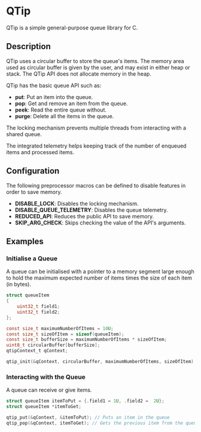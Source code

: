 # QTip

QTip is a simple general-purpose queue library for C.

## Description

QTip uses a circular buffer to store the queue's items. The memory area used as circular buffer is given by the user, and may exist in either heap or stack. The QTip API does not allocate memory in the heap.

QTip has the basic queue API such as:

* **put**: Put an item into the queue.
* **pop**: Get and remove an item from the queue.
* **peek**: Read the entire queue without.
* **purge**: Delete all the items in the queue.

The locking mechanism prevents multiple threads from interacting with a shared queue.

The integrated telemetry helps keeping track of the number of enqueued items and processed items.

## Configuration

The following preprocessor macros can be defined to disable features in order to save memory.

* **DISABLE_LOCK**: Disables the locking mechanism.
* **DISABLE_QUEUE_TELEMETRY**: Disables the queue telemetry.
* **REDUCED_API**: Reduces the public API to save memory.
* **SKIP_ARG_CHECK**: Skips checking the value of the API's arguments.

## Examples

### Initialise a Queue

A queue can be initialised with a pointer to a memory segment large enough to hold the maximum expected number of items times the size of each item (in bytes).

```c
struct queueItem
{
    uint32_t field1;
    uint32_t field2;
};

const size_t maximumNumberOfItems = 10U;
const size_t sizeOfItem = sizeof(queueItem);
const size_t bufferSize = maximumNumberOfItems * sizeOfItem;
uint8_t circularBuffer[bufferSize];
qtipContext_t qContext;

qtip_init(&qContext, circularBuffer, maximumNumberOfItems, sizeOfItem);
```

### Interacting with the Queue

A queue can receive or give items.

```c
struct queueItem itemToPut = {.field1 = 1U, .field2 =  2U};
struct queueItem *itemToGet;

qtip_put(&qContext, &itemToPut); // Puts an item in the queue
qtip_pop(&qContext, itemToGet); // Gets the previous item from the queue
```